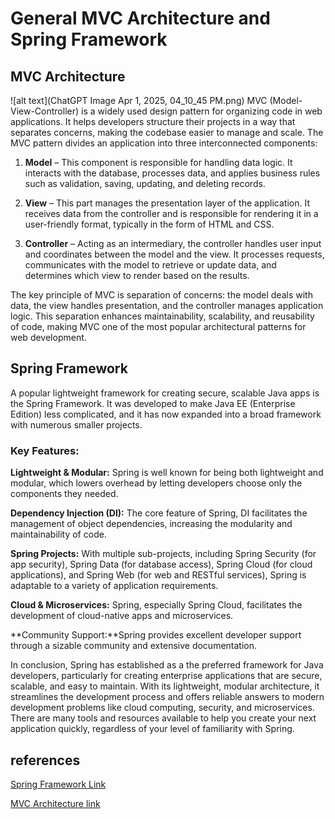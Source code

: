 # General MVC Architecture and Spring Framework

## MVC Architecture

<!-- ![alt text](<Screenshot 2025-04-01 at 2.41.03 PM.png>) -->
![alt text](ChatGPT Image Apr 1, 2025, 04_10_45 PM.png)
MVC (Model-View-Controller) is a widely used design pattern for organizing code in web applications. It helps developers structure their projects in a way that separates concerns, making the codebase easier to manage and scale. The MVC pattern divides an application into three interconnected components:

1. **Model** – This component is responsible for handling data logic. It interacts with the database, processes data, and applies business rules such as validation, saving, updating, and deleting records.

2. **View** – This part manages the presentation layer of the application. It receives data from the controller and is responsible for rendering it in a user-friendly format, typically in the form of HTML and CSS.

3. **Controller** – Acting as an intermediary, the controller handles user input and coordinates between the model and the view. It processes requests, communicates with the model to retrieve or update data, and determines which view to render based on the results.

The key principle of MVC is separation of concerns: the model deals with data, the view handles presentation, and the controller manages application logic. This separation enhances maintainability, scalability, and reusability of code, making MVC one of the most popular architectural patterns for web development.

## Spring Framework

A popular lightweight framework for creating secure, scalable Java apps is the Spring Framework. It was developed to make Java EE (Enterprise Edition) less complicated, and it has now expanded into a broad framework with numerous smaller projects.


### Key Features:
**Lightweight & Modular:** Spring is well known for being both lightweight and modular, which lowers overhead by letting developers choose only the components they needed.

**Dependency Injection (DI):** The core feature of Spring, DI facilitates the management of object dependencies, increasing the modularity and maintainability of code.

**Spring Projects:** With multiple sub-projects, including Spring Security (for app security), Spring Data (for database access), Spring Cloud (for cloud applications), and Spring Web (for web and RESTful services), Spring is adaptable to a variety of application requirements.

**Cloud & Microservices:** Spring, especially Spring Cloud, facilitates the development of cloud-native apps and microservices.

**Community Support:**Spring provides excellent developer support through a sizable community and extensive documentation.

In conclusion, Spring has established as a the preferred framework for Java developers, particularly for creating enterprise applications that are secure, scalable, and easy to maintain.  With its lightweight, modular architecture, it streamlines the development process and offers reliable answers to modern development problems like cloud computing, security, and microservices.  There are many tools and resources available to help you create your next application quickly, regardless of your level of familiarity with Spring.


## references
[Spring Framework Link](https://youtu.be/Zxwq3aW9ctU?si=V7rIC8Ipk1GIccu4)

[MVC Architecture link](https://youtu.be/DUg2SWWK18I?si=2sfF5vOEqO5rpvhf)
